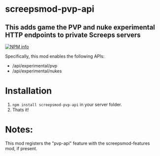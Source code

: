 # screepsmod-pvp-api

## This adds game the PVP and nuke experimental HTTP endpoints to private Screeps servers

[![NPM info](https://nodei.co/npm/screepsmod-pvp-api.png?downloads=true)](https://npmjs.org/package/screepsmod-pvp-api)

Specifically, this mod enables the following APIs:
- /api/experimental/pvp
- /api/experimental/nukes

# Installation 

1. `npm install screepsmod-pvp-api` in your server folder.
2. Thats it!

# Notes:
This mod registers the "pvp-api" feature with the screepsmod-features mod, if present.